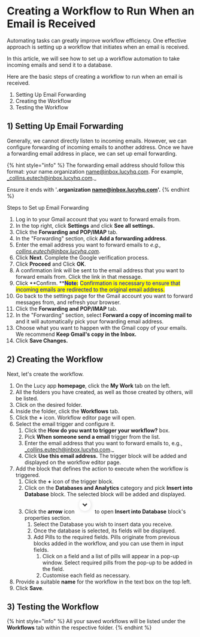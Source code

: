 # Creating a Workflow to Run When an Email is Received

Automating tasks can greatly improve workflow efficiency. One effective approach is setting up a workflow that initiates when an email is received.

In this article, we will see how to set up a workflow automation to take incoming emails and send it to a database.

Here are the basic steps of creating a workflow to run when an email is received.

1. Setting Up Email Forwarding
2. Creating the Workflow
3. Testing the Workflow

## 1) Setting Up Email Forwarding

Generally, we cannot directly listen to incoming emails. However, we can configure forwarding of incoming emails to another address. Once we have a forwarding email address in place, we can set up email forwarding.&#x20;

{% hint style="info" %}
The forwarding email address should follow this format: your name.organization name@inbox.lucyhq.com. For example, _collins.eutech@inbox.lucyhq.com._

Ensure it ends with '**.organization name@inbox.lucyhq.com'.**
{% endhint %}

Steps to Set up Email Forwarding

1. Log in to your Gmail account that you want to forward emails from.
2. In the top right, click **Settings** and click **See all settings.**
3. Click the **Forwarding and POP/IMAP** tab.
4. In the "Forwarding" section, click **Add a forwarding address**.
5. Enter the email address you want to forward emails to _e.g., collins.eutech@inbox.lucyhq.com._
6. Click **Next**. Complete the Google verification process.&#x20;
7. Click **Proceed** and Click **OK**.
8. A confirmation link will be sent to the email address that you want to forward emails from. Click the link in that message.
9. Click **Confirm. **<mark style="color:blue;">**Note:**</mark> <mark style="color:blue;">Confirmation is necessary to ensure that incoming emails are redirected to the original email address.</mark>
10. Go back to the settings page for the Gmail account you want to forward messages from, and refresh your browser.
11. Click the **Forwarding and POP/IMAP** tab.
12. In the "Forwarding" section, select **Forward a copy of incoming mail to** and it will automatically pick your forwarding email address.
13. Choose what you want to happen with the Gmail copy of your emails. We recommend **Keep Gmail's copy in the Inbox.**
14. Click **Save Changes.**

## 2) Creating the Workflow

Next, let's create the workflow.

1. On the Lucy app **homepage**, click the **My Work** tab on the left.&#x20;
2. All the folders you have created, as well as those created by others, will be listed.&#x20;
3. Click on the desired folder.
4. Inside the folder, click the **Workflows** tab.
5. Click the **+** icon. Workflow editor page will open.
6. Select the email trigger and configure it.
   1. Click the **How do you want to trigger your workflow?** box.
   2. Pick **When someone send a email** trigger from the list.
   3. Enter the email address that you want to forward emails to, e.g., _collins.eutech@inbox.lucyhq.com._
   4. Click **Use this email address.** The trigger block will be added and displayed on the workflow editor page.
7. Add the block that defines the action to execute when the workflow is triggered.
   1. Click the **+** icon of the trigger block.
   2. Click on the **Databases and Analytics** category and pick **Insert into Database** block. The selected block will be added and displayed.
   3. Click the **arrow** icon ![](<../.gitbook/assets/image (11).png>)to open **Insert into Database** block's properties section.
      1. Select the Database you wish to insert data you receive.
      2. Once the database is selected, its fields will be displayed.
      3. Add Pills to the required fields. Pills originate from previous blocks added in the workflow, and you can use them in input fields.
         1. Click on a field and a list of pills will appear in a pop-up window. Select required pills from the pop-up to be added in the field.
         2. Customise each field as necessary.
8. Provide a suitable **name** for the workflow in the text box on the top left.
9. Click **Save**.



## 3) Testing the Workflow









{% hint style="info" %}
All your saved workflows will be listed under the **Workflows** tab within the respective folder.
{% endhint %}
